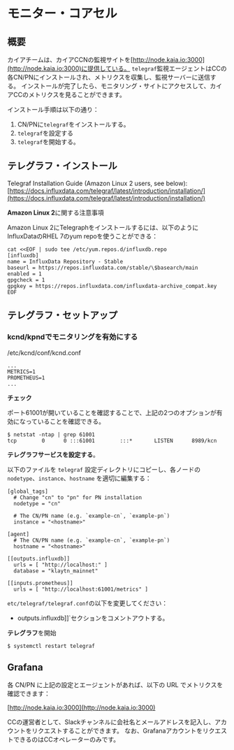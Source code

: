 # モニター・コアセル

## 概要<a id="overview"></a>

カイアチームは、カイアCCNの監視サイトを[http://node.kaia.io:3000](http://node.kaia.io:3000)に提供している。 `telegraf`監視エージェントはCCの各CN/PNにインストールされ、メトリクスを収集し、監視サーバーに送信する。 インストールが完了したら、モニタリング・サイトにアクセスして、カイアCCのメトリクスを見ることができます。

インストール手順は以下の通り：

1. CN/PNに`telegraf`をインストールする。
2. `telegraf`を設定する
3. `telegraf`を開始する。

## テレグラフ・インストール<a id="telegraf-installation"></a>

Telegraf Installation Guide (Amazon Linux 2 users, see below): [https://docs.influxdata.com/telegraf/latest/introduction/installation/](https://docs.influxdata.com/telegraf/latest/introduction/installation/)

**Amazon Linux 2**に関する注意事項

Amazon Linux 2にTelegraphをインストールするには、以下のようにInfluxDataのRHEL 7のyum repoを使うことができる：

```text
cat <<EOF | sudo tee /etc/yum.repos.d/influxdb.repo
[influxdb]
name = InfluxData Repository - Stable
baseurl = https://repos.influxdata.com/stable/\$basearch/main
enabled = 1
gpgcheck = 1
gpgkey = https://repos.influxdata.com/influxdata-archive_compat.key
EOF
```

## テレグラフ・セットアップ<a id="telegraf-setup"></a>

### kcnd/kpndでモニタリングを有効にする<a id="enable-monitoring-in-kcnd-kpnd"></a>

/etc/kcnd/conf/kcnd.conf

```text
...
METRICS=1
PROMETHEUS=1
...
```

**チェック**

ポート61001が開いていることを確認することで、上記の2つのオプションが有効になっていることを確認できる。

```text
$ netstat -ntap | grep 61001
tcp        0      0 :::61001        :::*       LISTEN      8989/kcn
```

**テレグラフサービスを設定する**。

以下のファイルを `telegraf` 設定ディレクトリにコピーし、各ノードの `nodetype`、`instance`、`hostname` を適切に編集する：

```text
[global_tags]
  # Change "cn" to "pn" for PN installation
  nodetype = "cn"

  # The CN/PN name (e.g. `example-cn`, `example-pn`)
  instance = "<hostname>"

[agent]
  # The CN/PN name (e.g. `example-cn`, `example-pn`)
  hostname = "<hostname>"

[[outputs.influxdb]]
  urls = [ "http://localhost:" ]
  database = "klaytn_mainnet"

[[inputs.prometheus]]
  urls = [ "http://localhost:61001/metrics" ]
```

`etc/telegraf/telegraf.conf`の以下を変更してください：

- outputs.influxdb]]\`セクションをコメントアウトする。

**テレグラフ**を開始

```text
$ systemctl restart telegraf
```

## Grafana <a id="grafana"></a>

各 CN/PN に上記の設定とエージェントがあれば、以下の URL でメトリクスを確認できます：

[http://node.kaia.io:3000](http://node.kaia.io:3000)

CCの運営者として、Slackチャンネルに会社名とメールアドレスを記入し、アカウントをリクエストすることができます。 なお、GrafanaアカウントをリクエストできるのはCCオペレーターのみです。
